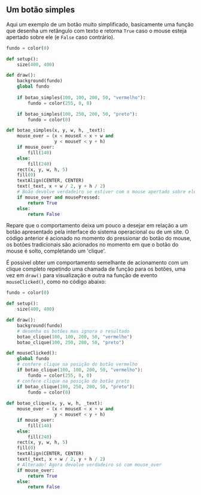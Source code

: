 ## Um botão simples


Aqui um exemplo de um botão muito simplificado, basicamente uma função que desenha um retângulo com texto e retorna `True` caso o mouse esteja apertado sobre ele (e `False` caso contrário).

```python
fundo = color(0)

def setup():
    size(400, 400)

def draw():
    background(fundo)
    global fundo
    
    if botao_simples(100, 100, 200, 50, "vermelho"):
        fundo = color(255, 0, 0)

    if botao_simples(100, 250, 200, 50, "preto"):
        fundo = color(0)

def botao_simples(x, y, w, h, _text):
    mouse_over = (x < mouseX < x + w and
                  y < mouseY < y + h)
    if mouse_over:
        fill(140)
    else:
        fill(240)
    rect(x, y, w, h, 5)
    fill(0)
    textAlign(CENTER, CENTER)
    text(_text, x + w / 2, y + h / 2)
    # Boão devolve verdadeiro se estiver com o mouse apertado sobre ele
    if mouse_over and mousePressed:
        return True
    else:
        return False
 ```
    
Repare que o comportamento deixa um pouco a desejar em relação a um botão apresentado pela interface do sistema operacional ou de um site. O código anterior é acionado no momento do pressionar do botão do mouse, os botões tradicionais são acionados no momento em que o botão do mouse é solto, completando um 'clique'.
    
É possível obter um comportamento semelhante de acionamento com um clique completo repetindo uma chamada de função para os botões, uma vez em `draw()` para visualização e outra na função de evento `mouseClicked()`, como no código abaixo:
    
```python
fundo = color(0)

def setup():
    size(400, 400)

def draw():
    background(fundo)
    # desenha os botões mas ignora o resultado
    botao_clique(100, 100, 200, 50, "vermelho")
    botao_clique(100, 250, 200, 50, "preto")

def mouseClicked():
    global fundo
    # confere clique na posição do botão vermelho
    if botao_clique(100, 100, 200, 50, "vermelho"): 
        fundo = color(255, 0, 0)
    # confere clique na posição do botão preto
    if botao_clique(100, 250, 200, 50, "preto"): 
        fundo = color(0)
                        
def botao_clique(x, y, w, h, _text):
    mouse_over = (x < mouseX < x + w and
                  y < mouseY < y + h)
    if mouse_over:
        fill(140)
    else:
        fill(240)
    rect(x, y, w, h, 5)
    fill(0)
    textAlign(CENTER, CENTER)
    text(_text, x + w / 2, y + h / 2)
    # Alterado! Agora devolve verdadeiro só com mouse_over
    if mouse_over:
        return True
    else:
        return False
```
    
